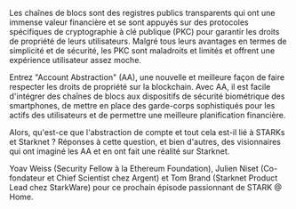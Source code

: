 Les chaînes de blocs sont des registres publics transparents qui ont une immense valeur financière et se sont appuyés sur des protocoles spécifiques de cryptographie à clé publique (PKC) pour garantir les droits de propriété de leurs utilisateurs. Malgré tous leurs avantages en termes de simplicité et de sécurité, les PKC sont maladroits et limités et offrent une expérience utilisateur assez moche.

Entrez "Account Abstraction" (AA), une nouvelle et meilleure façon de faire respecter les droits de propriété sur la blockchain. Avec AA, il est facile d'intégrer des chaînes de blocs aux dispositifs de sécurité biométrique des smartphones, de mettre en place des garde-corps sophistiqués pour les actifs des utilisateurs et de permettre une meilleure planification financière.

Alors, qu'est-ce que l'abstraction de compte et tout cela est-il lié à STARKs et Starknet ? Réponses à cette question, et bien d'autres, des visionnaires qui ont imaginé les AA et en ont fait une réalité sur Starknet.

Yoav Weiss (Security Fellow à la Ethereum Foundation), Julien Niset (Co-fondateur et Chief Scientist chez Argent) et Tom Brand (Starknet Product Lead chez StarkWare) pour ce prochain épisode passionnant de STARK @ Home.